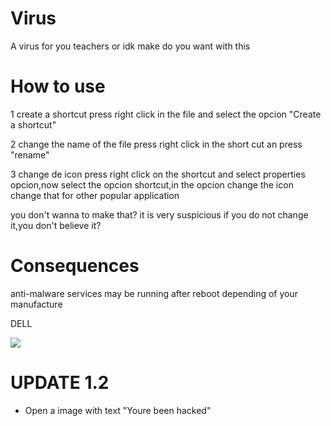 # Virus
A virus for you teachers or idk make do you want with this

# How to use 

1 create a shortcut
press right click in the file and select the opcion "Create a shortcut"

2 change the name of the file
press right click in the short cut an press "rename"

3 change de icon 
press right click on the shortcut and select properties opcion,now select the opcion shortcut,in the opcion change the icon change that for other popular application

you don't wanna to make that? it is very suspicious if you do not change it,you don't believe it?

# Consequences

anti-malware services may be running after reboot depending of your manufacture

DELL

<img src="https://cdn.discordapp.com/attachments/650066826243604493/1078413749280591912/image.png">


# UPDATE 1.2
- Open a image with text "Youre been hacked"
